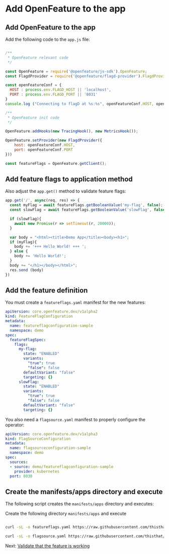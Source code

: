 # Add OpenFeature to the app

## Add OpenFeature to the app

Add the following code to the ``app.js`` file:

``` Javascript

/**
 * OpenFeature relevant code
 */

const OpenFeature = require('@openfeature/js-sdk').OpenFeature;
const FlagdProvider = require('@openfeature/flagd-provider').FlagdProvider;

const openFeatureConf = {
  HOST : process.env.FLAGD_HOST || 'localhost',
  PORT : process.env.FLAGD_PORT || '8031'
}
console.log ("Connecting to flagD at %s:%s", openFeatureConf.HOST, openFeatureConf.PORT)

/**
 * OpenFeature init code
 */

OpenFeature.addHooks(new TracingHook(), new MetricsHook());

OpenFeature.setProvider(new FlagdProvider({
    host: openFeatureConf.HOST,
    port: openFeatureConf.PORT
}))

const featureFlags = OpenFeature.getClient();
```

## Add feature flags to application method

Also adjust the ``app.get()`` method to validate feature flags:

``` JavaScript
app.get('/', async(req, res) => {
  const myFlag = await featureFlags.getBooleanValue('my-flag', false);
  const slowFlag = await featureFlags.getBooleanValue('slowFlag', false);

  if (slowFlag){
    await new Promise(r => setTimeout(r, 20000));
  }

  var body = "<html><title>Demo App</title><body><h1>";
  if (myFlag){
    body += '+++ Hello World! +++ ';
  } else {
    body += 'Hello World!';
  }
  body += "</h1></body></html>";
  res.send (body)
})
```

## Add the feature definition

You must create a ``featureflags.yaml`` manifest for the new features:

``` yaml
apiVersion: core.openfeature.dev/v1alpha2
kind: FeatureFlagConfiguration
metadata:
  name: featureflagconfiguration-sample
  namespace: demo
spec:
  featureFlagSpec:
    flags:
      my-flag:
        state: "ENABLED"
        variants:
          "true": true
          "false": false
        defaultVariant: "false"
        targeting: {}
      slowFlag:
        state: "ENABLED"
        variants:
          "true": true
          "false": false
        defaultVariant: "false"
        targeting: {}
```

You also need a ``flagsource.yaml`` manifest to properly configure the operator:

```yaml
apiVersion: core.openfeature.dev/v1alpha3
kind: FlagSourceConfiguration
metadata:
  name: flagsourceconfiguration-sample
  namespace: demo
spec:
  sources:
  - source: demo/featureflagconfiguration-sample
    provider: kubernetes
  port: 8030
```

## Create the manifests/apps directory and execute

The following script creates the ``manifests/apps`` directory
and executes:

Create the following directory ``manifests/apps`` and execute

```bash

curl -sL -o featureflags.yaml https://raw.githubusercontent.com/thisthat/progressivedelivery-masterclass/main/manifests/app/featureflags.yaml

curl -sL -o flagsource.yaml https://raw.githubusercontent.com/thisthat/progressivedelivery-masterclass/main/manifests/app/flagsource.yaml

```

Next: [Validate that the feature is working](feature_release.md)

